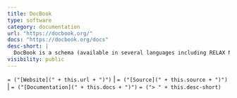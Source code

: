```yaml
---
title: DocBook
type: software
category: documentation
url: "https://docbook.org/"
docs: "https://docbook.org/docs"
desc-short: |
  DocBook is a schema (available in several languages including RELAX NG, SGML and XML DTDs, and W3C XML Schema) maintained by the [DocBook Technical Committee](mailto:docbook-tc@oasis-open.org) of [OASIS](https://www.oasis-open.org/). It is particularly well suited to books and papers about computer hardware and software (though it is by no means limited to these applications).
visibility: public
---
```

`= ("[Website](" + this.url + ")")` |  `= ("[Source](" + this.source + ")")` | `= ("[Documentation](" + this.docs + ")")`
`= ("> " + this.desc-short)`